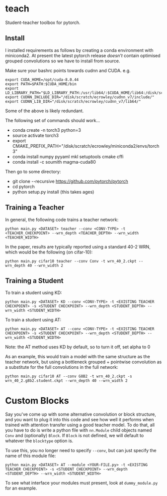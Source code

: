 # teach

Student-teacher toolbox for pytorch.

## Install

I installed requirements as follows by creating a conda environment with miniconda2. At present the latest pytorch release *doesn't* contain optimised grouped convolutions so we have to install from source.

Make sure your bashrc points towards cudnn and CUDA. 
e.g.
```
export CUDA_HOME=/opt/cuda-8.0.44
export PATH=$PATH:$CUDA_HOME/bin
export LD_LIBRARY_PATH="$LD_LIBRARY_PATH:/usr/lib64/:$CUDA_HOME/lib64:/disk/scratch/ecrowley/cudnn_v7/lib64/"
export CUDNN_INCLUDE_DIR="/disk/scratch/ecrowley/cudnn_v7/include/"
export CUDNN_LIB_DIR="/disk/scratch/ecrowley/cudnn_v7/lib64/"
```
Some of the above is likely redundant.

The following set of commands should work...

- conda create -n torch3 python=3
- source activate torch3
- export CMAKE_PREFIX_PATH="/disk/scratch/ecrowley/miniconda2/envs/torch3"
- conda install numpy pyyaml mkl setuptools cmake cffi
- conda install -c soumith magma-cuda80

Then go to some directory:
- git clone --recursive https://github.com/pytorch/pytorch
- cd pytorch
- python setup.py install (this takes ages)

## Training a Teacher

In general, the following code trains a teacher network:

```
python main.py <DATASET> teacher --conv <CONV-TYPE> -t <TEACHER_CHECKPOINT> --wrn_depth <TEACHER_DEPTH> --wrn_width <TEACHER_WIDTH>
```

In the paper, results are typically reported using a standard 40-2 WRN,
which would be the following (on cifar-10):

```
python main.py cifar10 teacher --conv Conv -t wrn_40_2.ckpt --wrn_depth 40 --wrn_width 2
```

## Training a Student

To train a student using KD:

```
python main.py <DATASET> KD --conv <CONV-TYPE> -t <EXISTING TEACHER CHECKPOINT> -s <STUDENT CHECKPOINT> --wrn_depth <STUDENT_DEPTH> --wrn_width <STUDENT_WIDTH>
```
  
To train a student using AT:

```
python main.py <DATASET> AT --conv <CONV-TYPE> -t <EXISTING TEACHER CHECKPOINT> -s <STUDENT CHECKPOINT> --wrn_depth <STUDENT_DEPTH> --wrn_width <STUDENT_WIDTH>
```
  
Note: the AT method uses KD by default, so to turn it off, set alpha to 0

As an example, this would train a model with the same structure as the
teacher network, but using a bottleneck grouped + pointwise convolution as
a substitute for the full convolutions in the full network:

```
python main.py cifar10 AT --conv G8B2 -t wrn_40_2.ckpt -s wrn_40_2.g8b2.student.ckpt --wrn_depth 40 --wrn_width 2
```

# Custom Blocks

Say you've come up with some alternative convolution or block structure,
and you want to plug it into this code and see how well it performs when
trained with attention transfer using a good teacher model. To do that, all
you have to do is write a python file with `nn.Module` child objects
named `Conv` and (optionally) `Block`. If `Block` is not defined, we will
default to whatever the `blocktype` option is.

To use this, you no longer need to specify `--conv`, but can just specify
the name of this module file:

```
python main.py <DATASET> AT --module <YOUR-FILE.py> -t <EXISTING TEACHER CHECKPOINT> -s <STUDENT CHECKPOINT> --wrn_depth <STUDENT_DEPTH> --wrn_width <STUDENT_WIDTH>
```

To see what interface your modules must present, look at `dummy_module.py`
for an example.
